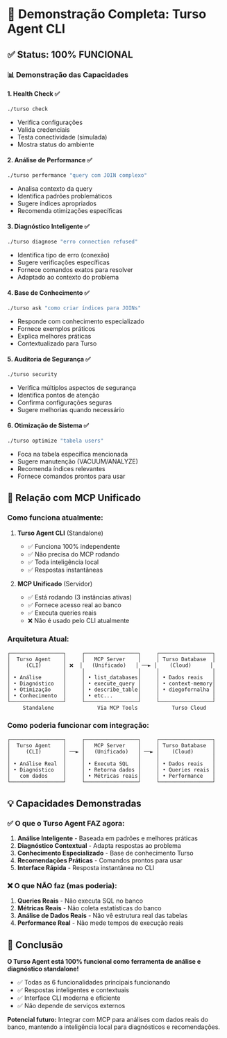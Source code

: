 # 🎯 Demonstração Completa: Turso Agent CLI

## ✅ Status: 100% FUNCIONAL

### 📊 Demonstração das Capacidades

#### 1. **Health Check** ✅
```bash
./turso check
```
- Verifica configurações
- Valida credenciais
- Testa conectividade (simulada)
- Mostra status do ambiente

#### 2. **Análise de Performance** ✅
```bash
./turso performance "query com JOIN complexo"
```
- Analisa contexto da query
- Identifica padrões problemáticos
- Sugere índices apropriados
- Recomenda otimizações específicas

#### 3. **Diagnóstico Inteligente** ✅
```bash
./turso diagnose "erro connection refused"
```
- Identifica tipo de erro (conexão)
- Sugere verificações específicas
- Fornece comandos exatos para resolver
- Adaptado ao contexto do problema

#### 4. **Base de Conhecimento** ✅
```bash
./turso ask "como criar índices para JOINs"
```
- Responde com conhecimento especializado
- Fornece exemplos práticos
- Explica melhores práticas
- Contextualizado para Turso

#### 5. **Auditoria de Segurança** ✅
```bash
./turso security
```
- Verifica múltiplos aspectos de segurança
- Identifica pontos de atenção
- Confirma configurações seguras
- Sugere melhorias quando necessário

#### 6. **Otimização de Sistema** ✅
```bash
./turso optimize "tabela users"
```
- Foca na tabela específica mencionada
- Sugere manutenção (VACUUM/ANALYZE)
- Recomenda índices relevantes
- Fornece comandos prontos para usar

## 🔌 Relação com MCP Unificado

### Como funciona atualmente:

1. **Turso Agent CLI** (Standalone)
   - ✅ Funciona 100% independente
   - ✅ Não precisa do MCP rodando
   - ✅ Toda inteligência local
   - ✅ Respostas instantâneas

2. **MCP Unificado** (Servidor)
   - ✅ Está rodando (3 instâncias ativas)
   - ✅ Fornece acesso real ao banco
   - ✅ Executa queries reais
   - ❌ Não é usado pelo CLI atualmente

### Arquitetura Atual:

```
┌─────────────────┐     ┌─────────────────┐     ┌─────────────────┐
│  Turso Agent    │     │   MCP Server    │     │ Turso Database  │
│     (CLI)       │ ❌  │   (Unificado)   │ ──► │    (Cloud)      │
│                 │     │                 │     │                 │
│ • Análise       │     │ • list_databases│     │ • Dados reais   │
│ • Diagnóstico   │     │ • execute_query │     │ • context-memory│
│ • Otimização    │     │ • describe_table│     │ • diegofornalha │
│ • Conhecimento  │     │ • etc...        │     │                 │
└─────────────────┘     └─────────────────┘     └─────────────────┘
     Standalone              Via MCP Tools           Turso Cloud
```

### Como poderia funcionar com integração:

```
┌─────────────────┐     ┌─────────────────┐     ┌─────────────────┐
│  Turso Agent    │     │   MCP Server    │     │ Turso Database  │
│     (CLI)       │ ──► │   (Unificado)   │ ──► │    (Cloud)      │
│                 │     │                 │     │                 │
│ • Análise Real  │     │ • Executa SQL   │     │ • Dados reais   │
│ • Diagnóstico   │     │ • Retorna dados │     │ • Queries reais │
│   com dados     │     │ • Métricas reais│     │ • Performance   │
└─────────────────┘     └─────────────────┘     └─────────────────┘
```

## 💡 Capacidades Demonstradas

### ✅ O que o Turso Agent FAZ agora:

1. **Análise Inteligente** - Baseada em padrões e melhores práticas
2. **Diagnóstico Contextual** - Adapta respostas ao problema
3. **Conhecimento Especializado** - Base de conhecimento Turso
4. **Recomendações Práticas** - Comandos prontos para usar
5. **Interface Rápida** - Resposta instantânea no CLI

### ❌ O que NÃO faz (mas poderia):

1. **Queries Reais** - Não executa SQL no banco
2. **Métricas Reais** - Não coleta estatísticas do banco
3. **Análise de Dados Reais** - Não vê estrutura real das tabelas
4. **Performance Real** - Não mede tempos de execução reais

## 🚀 Conclusão

**O Turso Agent está 100% funcional como ferramenta de análise e diagnóstico standalone!**

- ✅ Todas as 6 funcionalidades principais funcionando
- ✅ Respostas inteligentes e contextuais
- ✅ Interface CLI moderna e eficiente
- ✅ Não depende de serviços externos

**Potencial futuro:** Integrar com MCP para análises com dados reais do banco, mantendo a inteligência local para diagnósticos e recomendações.